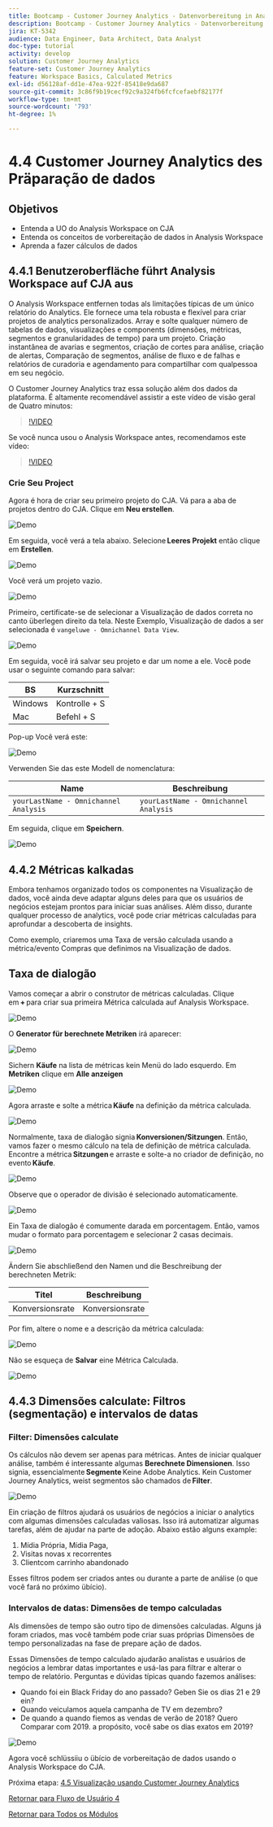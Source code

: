 ```yaml
---
title: Bootcamp - Customer Journey Analytics - Datenvorbereitung in Analysis Workspace - Brasilien
description: Bootcamp - Customer Journey Analytics - Datenvorbereitung in Analysis Workspace - Brasilien
jira: KT-5342
audience: Data Engineer, Data Architect, Data Analyst
doc-type: tutorial
activity: develop
solution: Customer Journey Analytics
feature-set: Customer Journey Analytics
feature: Workspace Basics, Calculated Metrics
exl-id: d56128af-dd1e-47ea-922f-85418e9da687
source-git-commit: 3c86f9b19cecf92c9a324fb6fcfcefaebf82177f
workflow-type: tm+mt
source-wordcount: '793'
ht-degree: 1%

---
```


# 4.4 Customer Journey Analytics des Präparação de dados

## Objetivos

- Entenda a UO do Analysis Workspace on CJA
- Entenda os conceitos de vorbereitação de dados in Analysis Workspace
- Aprenda a fazer cálculos de dados

## 4.4.1 Benutzeroberfläche führt Analysis Workspace auf CJA aus

O Analysis Workspace entfernen todas als limitações típicas de um único relatório do Analytics. Ele fornece uma tela robusta e flexível para criar projetos de analytics personalizados. Array e solte qualquer número de tabelas de dados, visualizações e components (dimensões, métricas, segmentos e granularidades de tempo) para um projeto. Criação instantânea de avarias e segmentos, criação de cortes para análise, criação de alertas, Comparação de segmentos, análise de fluxo e de falhas e relatórios de curadoria e agendamento para compartilhar com qualpessoa em seu negócio.

O Customer Journey Analytics traz essa solução além dos dados da plataforma. É altamente recomendável assistir a este vídeo de visão geral de Quatro minutos:

>[!VIDEO](https://video.tv.adobe.com/v/35109?quality=12&learn=on)

Se você nunca usou o Analysis Workspace antes, recomendamos este vídeo:

>[!VIDEO](https://video.tv.adobe.com/v/26266?quality=12&learn=on)

### Crie Seu Project

Agora é hora de criar seu primeiro projeto do CJA. Vá para a aba de projetos dentro do CJA. Clique em **Neu erstellen**.

![Demo](./images/prmenu.png)

Em seguida, você verá a tela abaixo. Selecione **Leeres Projekt** então clique em **Erstellen**.

![Demo](./images/prmenu1.png)

Você verá um projeto vazio.

![Demo](./images/premptyprojects.png)

Primeiro, certificate-se de selecionar a Visualização de dados correta no canto überlegen direito da tela. Neste Exemplo, Visualização de dados a ser selecionada é `vangeluwe - Omnichannel Data View`.

![Demo](./images/prdv.png)

Em seguida, você irá salvar seu projeto e dar um nome a ele. Você pode usar o seguinte comando para salvar:

| BS | Kurzschnitt |
| ----------------- |-------------| 
| Windows | Kontrolle + S |
| Mac | Befehl + S |

Pop-up Você verá este:

![Demo](./images/prsave.png)

Verwenden Sie das este Modell de nomenclatura:

| Name | Beschreibung |
| ----------------- |-------------| 
| `yourLastName - Omnichannel Analysis` | `yourLastName - Omnichannel Analysis` |

Em seguida, clique em **Speichern**.

![Demo](./images/prsave2.png)

## 4.4.2 Métricas kalkadas

Embora tenhamos organizado todos os componentes na Visualização de dados, você ainda deve adaptar alguns deles para que os usuários de negócios estejam prontos para iniciar suas análises. Além disso, durante qualquer processo de analytics, você pode criar métricas calculadas para aprofundar a descoberta de insights.

Como exemplo, criaremos uma Taxa de versão calculada usando a métrica/evento Compras que definimos na Visualização de dados.

## Taxa de dialogão

Vamos começar a abrir o construtor de métricas calculadas. Clique em **+** para criar sua primeira Métrica calculada auf Analysis Workspace.

![Demo](./images/pradd.png)

O **Generator für berechnete Metriken** irá aparecer:

![Demo](./images/prbuilder.png)

Sichern **Käufe** na lista de métricas kein Menü do lado esquerdo. Em **Metriken** clique em **Alle anzeigen**

![Demo](./images/calcbuildercr1.png)

Agora arraste e solte a métrica **Käufe** na definição da métrica calculada.

![Demo](./images/calcbuildercr2.png)

Normalmente, taxa de dialogão signia **Konversionen/Sitzungen**. Então, vamos fazer o mesmo cálculo na tela de definição de métrica calculada. Encontre a métrica **Sitzungen** e arraste e solte-a no criador de definição, no evento **Käufe**.

![Demo](./images/calcbuildercr3.png)

Observe que o operador de divisão é selecionado automaticamente.

![Demo](./images/calcbuildercr4.png)

Ein Taxa de dialogão é comumente darada em porcentagem. Então, vamos mudar o formato para porcentagem e selecionar 2 casas decimais.

![Demo](./images/calcbuildercr5.png)

Ändern Sie abschließend den Namen und die Beschreibung der berechneten Metrik:

| Titel | Beschreibung |
| ----------------- |-------------| 
| Konversionsrate | Konversionsrate |

Por fim, altere o nome e a descrição da métrica calculada:

![Demo](./images/calcbuildercr6.png)

Não se esqueça de **Salvar** eine Métrica Calculada.

![Demo](./images/pr9.png)

## 4.4.3 Dimensões calculate: Filtros (segmentação) e intervalos de datas

### Filter: Dimensões calculate

Os cálculos não devem ser apenas para métricas. Antes de iniciar qualquer análise, também é interessante algumas **Berechnete Dimensionen**. Isso signia, essencialmente **Segmente** Keine Adobe Analytics. Kein Customer Journey Analytics, weist segmentos são chamados de **Filter**.

![Demo](./images/prfilters.png)

Ein criação de filtros ajudará os usuários de negócios a iniciar o analytics com algumas dimensões calculadas valiosas. Isso irá automatizar algumas tarefas, além de ajudar na parte de adoção. Abaixo estão alguns example:

1. Mídia Própria, Mídia Paga,
2. Visitas novas x recorrentes
3. Clientcom carrinho abandonado

Esses filtros podem ser criados antes ou durante a parte de análise (o que você fará no próximo übício).

### Intervalos de datas: Dimensões de tempo calculadas

Als dimensões de tempo são outro tipo de dimensões calculadas. Alguns já foram criados, mas você também pode criar suas próprias Dimensões de tempo personalizadas na fase de prepare ação de dados.

Essas Dimensões de tempo calculado ajudarão analistas e usuários de negócios a lembrar datas importantes e usá-las para filtrar e alterar o tempo de relatório. Perguntas e dúvidas típicas quando fazemos análises:

- Quando foi ein Black Friday do ano passado? Geben Sie os dias 21 e 29 ein?
- Quando veiculamos aquela campanha de TV em dezembro?
- De quando a quando fiemos as vendas de verão de 2018? Quero Comparar com 2019. a propósito, você sabe os dias exatos em 2019?

![Demo](./images/timedimensions.png)

Agora você schlüssiiu o übício de vorbereitação de dados usando o Analysis Workspace do CJA.

Próxima etapa: [4.5 Visualização usando Customer Journey Analytics](./ex5.md)

[Retornar para Fluxo de Usuário 4](./uc4.md)

[Retornar para Todos os Módulos](./../../overview.md)
